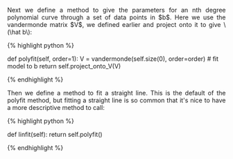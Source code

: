 <div style="text-align: justify">
<p>Next we define a method to give the parameters for an nth degree polynomial
curve through a set of data points in $b$. Here we use the vandermonde matrix
$V$, we defined earlier and project onto it to give \(\hat b\):</p>
</div>

{% highlight python %}

def polyfit(self, order=1):
    V = vandermonde(self.size(0), order=order)
    # fit model to b
    return self.project_onto_V(V)

{% endhighlight %}

<div style="text-align: justify">
<p>Then we define a method to fit a straight line. This is the default of the
polyfit method, but fitting a straight line is so common that it's nice to have
a more descriptive method to call:</p>
</div>
{% highlight python %}

def linfit(self):
    return self.polyfit()

{% endhighlight %}

